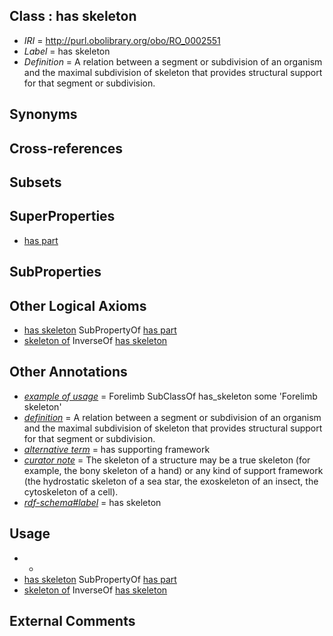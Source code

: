 
## Class : has skeleton

 * *IRI* = http://purl.obolibrary.org/obo/RO_0002551
 * *Label* = has skeleton
 * *Definition* = A relation between a segment or subdivision of an organism and the maximal subdivision of skeleton that provides structural support for that segment or subdivision.

## Synonyms


## Cross-references


## Subsets


## SuperProperties

 * [has part](../../BFO/51/BFO_0000051.md)

## SubProperties


## Other Logical Axioms

 * [has skeleton](../../RO/51/RO_0002551.md) SubPropertyOf [has part](../../BFO/51/BFO_0000051.md)
 * [skeleton of](../../RO/76/RO_0002576.md) InverseOf [has skeleton](../../RO/51/RO_0002551.md)

## Other Annotations

 * *[example of usage](../../IAO/12/IAO_0000112.md)* = Forelimb SubClassOf has_skeleton some 'Forelimb skeleton'
 * *[definition](../../IAO/15/IAO_0000115.md)* = A relation between a segment or subdivision of an organism and the maximal subdivision of skeleton that provides structural support for that segment or subdivision.
 * *[alternative term](../../IAO/18/IAO_0000118.md)* = has supporting framework
 * *[curator note](../../IAO/32/IAO_0000232.md)* = The skeleton of a structure may be a true skeleton (for example, the bony skeleton of a hand) or any kind of support framework (the hydrostatic skeleton of a sea star, the exoskeleton of an insect, the cytoskeleton of a cell).
 * *[rdf-schema#label](../../el/rdf-schema#label.md)* = has skeleton

## Usage

 * -
 * [has skeleton](../../RO/51/RO_0002551.md) SubPropertyOf [has part](../../BFO/51/BFO_0000051.md)
 * [skeleton of](../../RO/76/RO_0002576.md) InverseOf [has skeleton](../../RO/51/RO_0002551.md)

## External Comments

